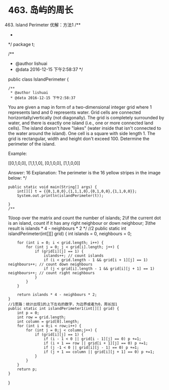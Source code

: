 # 463. 岛屿的周长

[](https://leetcode-cn.com/problems/island-perimeter/)


463. Island Perimeter
优解：方法1
/**
 *
 */
package t;

/**
 * @author lishuai
 * @data 2016-12-15 下午2:58:37
 */

public class IslandPerimeter {

    /**
     * @author lishuai
     * @data 2016-12-15 下午2:58:37
You are given a map in form of a two-dimensional integer grid where 1 represents land and 0 represents water.
Grid cells are connected horizontally/vertically (not diagonally).
The grid is completely surrounded by water, and there is exactly one island (i.e., one or more connected land cells).
The island doesn't have "lakes" (water inside that isn't connected to the water around the island).
 One cell is a square with side length 1. The grid is rectangular, width and height don't exceed 100.
 Determine the perimeter of the island.

Example:

[[0,1,0,0],
 [1,1,1,0],
 [0,1,0,0],
 [1,1,0,0]]

Answer: 16
Explanation: The perimeter is the 16 yellow stripes in the image below:
     */

    public static void main(String[] args) {
        int[][] t = {{0,1,0,0},{1,1,1,0},{0,1,0,0},{1,1,0,0}};
        System.out.println(islandPerimeter(t));

    }
    /**
1\loop over the matrix and count the number of islands;
2\if the current dot is an island, count if it has any right neighbour or down neighbour;
3\the result is islands * 4 - neighbours * 2
     */
    //2
    public static int islandPerimeter(int[][] grid) {
        int islands = 0, neighbours = 0;

        for (int i = 0; i < grid.length; i++) {
            for (int j = 0; j < grid[i].length; j++) {
                if (grid[i][j] == 1) {
                    islands++; // count islands
                    if (i < grid.length - 1 && grid[i + 1][j] == 1) neighbours++; // count down neighbours
                    if (j < grid[i].length - 1 && grid[i][j + 1] == 1) neighbours++; // count right neighbours
                }
            }
        }

        return islands * 4 - neighbours * 2;
    }
    //1思路：统计出现1的上下左右的数字，为边界或者为0，周长加1
    public static int islandPerimeter1(int[][] grid) {
        int p = 0;
        int row = grid.length;
        int column = grid[0].length;
        for (int i = 0;i < row;i++) {
            for (int j = 0;j < column;j++) {
                if (grid[i][j] == 1) {
                    if (i - 1 < 0 || grid[i - 1][j] == 0) p +=1;
                    if (i + 1 == row || grid[i + 1][j] == 0) p +=1;
                    if (j -1 < 0 || grid[i][j - 1] == 0) p +=1;
                    if (j + 1 == column || grid[i][j + 1] == 0) p +=1;
                }
            }
        }
        return p;
    }
}


